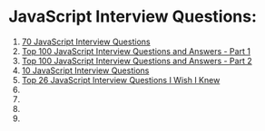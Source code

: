 # JavaScript Interview Questions:

1. [70 JavaScript Interview Questions](https://dev.to/macmacky/70-javascript-interview-questions-5gfi)
3. [Top 100 JavaScript Interview Questions and Answers - Part 1](https://dev.to/letstechtalks/100-most-asked-javascript-interview-questions-and-answers-part-1-443o)
4. [Top 100 JavaScript Interview Questions and Answers - Part 2](https://dev.to/letstechtalks/100-most-asked-javascript-interview-questions-and-answers-part-2-4dc1)
5. [10 JavaScript Interview Questions](https://dev.to/318097/10-javascript-interview-questions-3n6c)
6. [Top 26 JavaScript Interview Questions I Wish I Knew](https://dev.to/fullstackcafe/top-26-javascript-interview-questions-i-wish-i-knew-26k1)
7. []()
8. []()
9. []()
10. []()